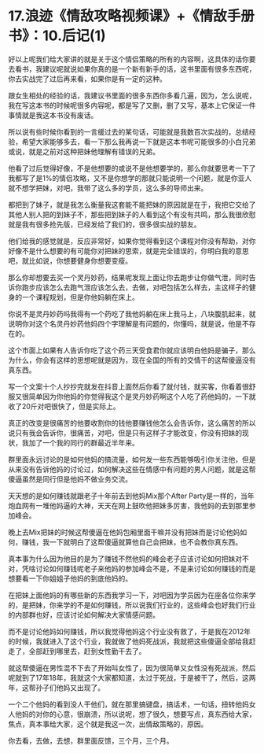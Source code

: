 # 17.浪迹《情敌攻略视频课》+《情敌手册书》：10.后记(1)

好以上呢我们给大家讲的就是关于这个情侣策略的所有的内容啊，这具体的话你要去看书，我建议呢就说如果你真的是一个新有新手的话，这书里面有很多东西呢，你去实战完了过后再来看，如果你是有一定的这种。

跟女生相处的经验的话，我建议书里面的很多东西你多看几遍，因为，怎么说呢，我在写这本书的时候呢很多内容呢，都是写了又删，删了又写，基本上它保证一件事情就是我这本书没有废话。

所以说有些时候你看到的一言缓过去的某句话，可能就是我数百次实战的，总结经验，希望大家能够多去，看一下那么我再说一下就是这本书呢可能很多的小白兄弟或说，就是之前对这种把妹他理解有错误的兄弟。

他看了过后觉得好像，不是他想要的或说不是他想要学的，那么你就要思考一下了我都写了是1%的情侣攻略，又不是你想学的那就只能说明一个问题，就是你亚人就不想学把妹，对吧，我带了这么多的学员，这么多的导师出来。

都把到了妹子，就是我怎么衡量我这套能不能把妹的原因就是在于，我把它交给了其他人别人把的到妹子不，那些把到妹子的人看到这个有没有共鸣，那么我很欣慰就是我有很多抢先版，已经发给了我们的，很多很实战的朋友。

他们给我的感觉就是，反应非常好，如果你觉得看到这个课程对你没有帮助，对你好像不是什么想要的有可能你对把妹的思索，就是完全错误的，你明白我的意思吧，就比如说，你想要健身你想要变瘦。

那么你却想要去买一个灵丹妙药，结果呢发现上面让你去跑步让你做气泄，同时告诉你跑步应该怎么去跑气泄应该怎么去，去做，对吧包括怎么样去，主这样子的健身的一个课程规划，但是你他妈躺在床上。

你说不是灵丹妙药吗我得有一个药吃了我他妈躺在床上我马上，八块腹肌起来，就说明你对这个名灵丹妙药他妈四个字理解是有问题的，你懂吗，就是说，他是不存在的。

这个市面上如果有人告诉你吃了这个药三天受食君你就应该明白他妈是骗子，那么为什么，你会有这样的思想呢就是因为，现在全国的所有的交情干的这帮傻逼没有真东西。

写一个文案十个人抄抄完就发在抖音上面然后你看了就付钱，就买客，你看着很舒服又很简单因为你他妈的你觉得我这个是灵丹妙药啊这个人吃了药他妈的，一下就收了20斤对吧很快了，但是实际上。

真正的改变是很痛苦的他要收割你的钱他要赚钱他怎么会告诉你，这么痛苦的所以说只有我会告诉你，很痛苦，对吧，但是只有这样子才能改变，你没有把妹的现状，我加了一个我的同行的群最近半年来。

群里面永远讨论的是如何他妈的搞流量，如何发一些东西能够吸引你关注他，但是从来没有告诉他妈的讨论过，如何解决这些在情感中有问题的男人问题，就是这帮傻逼虽然是同行但是他妈不做业务交流。

天天想的是如何赚钱就跟老子十年前去到他妈Mix那个After Party是一样的，当年炮血网有一堆他妈逼的大神，天天在网上鼓吹他把妹多厉害，我他妈的去到那里参加峰会。

晚上去Mix把妹的时候这帮傻逼在他妈包厢里面干嘛并没有把妹而是讨论他妈如何，赚钱，我一下就明白了这帮傻逼就算他自己会把妹，也不会教你真东西。

真本事为什么因为他目的是为了赚钱不然他妈的峰会老子应该讨论如何把妹对不对，凭啥讨论如何赚钱呢老子来他妈的参加峰会不是，不是来讨论如何赚钱的而是想要看一下你姐姐子他妈的到底他妈的。

在把妹上面他妈的有哪些新的东西我学习一下，对吧因为学员因为在座各位你来学的，是把妹，你来学的不是如何赚钱，所以说我们行业的，这些峰会也好我们行业的内部群也好，应该讨论如何解决大家情感问题。

而不是讨论他妈如何赚钱，所以我觉得他妈这个行业没有救了，于是我在2012年的时候，我就进入了这个行业，我就做了他妈死战派，我就把这些傻逼全部给我赶走了，全部赶到哪里去，赶到女性勤干去了。

就这帮傻逼在男性混不下去了开始叫女性了，因为很简单又女性没有死战派，然后呢就到了17年18年，我就这个大家都知道，太过于死战，于是被干了，然后，这两年，这帮孙子们他妈又出现了。

一个二个他妈的看到没人干他们，就在那里搞键盘，搞话术，一句话，扭转他妈女人他妈的对你的心意，很崩溃，所以说呢，想了很久，想要写点，真东西给大家，焦点，真本事给大家，这个就是我这一次，出情敌策略的，原因。

你去看，去做，去想，群里面反馈，三个月，三个月。